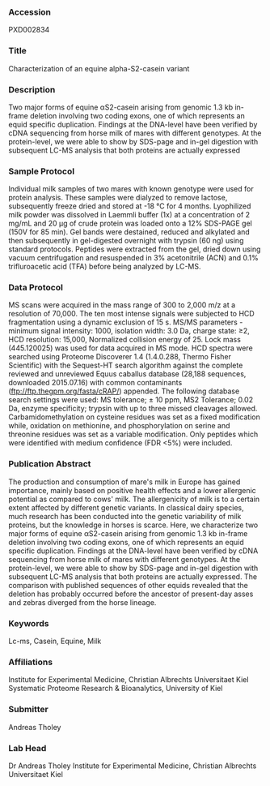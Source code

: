 ### Accession
PXD002834

### Title
Characterization of an equine alpha-S2-casein variant

### Description
Two major forms of equine αS2-casein arising from genomic 1.3 kb in-frame deletion involving two coding exons, one of which represents an equid specific duplication. Findings at the DNA-level have been verified by cDNA sequencing from horse milk of mares with different genotypes. At the protein-level, we were able to show by SDS-page and in-gel digestion with subsequent LC-MS analysis that both proteins are actually expressed

### Sample Protocol
Individual milk samples of two mares with known genotype were used for protein analysis. These samples were dialyzed to remove lactose, subsequently freeze dried and stored at -18 °C for 4 months. Lyophilized milk powder was dissolved in Laemmli buffer (1x) at a concentration of 2 mg/mL and 20 µg of crude protein was loaded onto a 12% SDS-PAGE gel (150V for 85 min). Gel bands were destained, reduced and alkylated and then subsequently in gel-digested overnight with trypsin (60 ng) using standard protocols. Peptides were extracted from the gel, dried down using vacuum centrifugation and resuspended in 3% acetonitrile (ACN) and 0.1% trifluroacetic acid (TFA) before being analyzed by LC-MS.

### Data Protocol
MS scans were acquired in the mass range of 300 to 2,000 m/z at a resolution of 70,000. The ten most intense signals were subjected to HCD fragmentation using a dynamic exclusion of 15 s. MS/MS parameters - minimum signal intensity: 1000, isolation width: 3.0 Da, charge state: ≥2, HCD resolution: 15,000, Normalized collision energy of 25. Lock mass (445.120025) was used for data acquired in MS mode. HCD spectra were searched using Proteome Discoverer 1.4 (1.4.0.288, Thermo Fisher Scientific) with the Sequest-HT search algorithm against the complete reviewed and unreviewed Equus caballus database (28,188 sequences, downloaded 2015.07.16) with common contaminants (ftp://ftp.thegpm.org/fasta/cRAP/) appended. The following database search settings were used: MS tolerance; ± 10 ppm, MS2 Tolerance; 0.02 Da, enzyme specificity; trypsin with up to three missed cleavages allowed. Carbamidomethylation on cysteine residues was set as a fixed modification while, oxidation on methionine, and phosphorylation on serine and threonine residues was set as a variable modification. Only peptides which were identified with medium confidence (FDR <5%) were included.

### Publication Abstract
The production and consumption of mare's milk in Europe has gained importance, mainly based on positive health effects and a lower allergenic potential as compared to cows' milk. The allergenicity of milk is to a certain extent affected by different genetic variants. In classical dairy species, much research has been conducted into the genetic variability of milk proteins, but the knowledge in horses is scarce. Here, we characterize two major forms of equine &#x3b1;S2-casein arising from genomic 1.3 kb in-frame deletion involving two coding exons, one of which represents an equid specific duplication. Findings at the DNA-level have been verified by cDNA sequencing from horse milk of mares with different genotypes. At the protein-level, we were able to show by SDS-page and in-gel digestion with subsequent LC-MS analysis that both proteins are actually expressed. The comparison with published sequences of other equids revealed that the deletion has probably occurred before the ancestor of present-day asses and zebras diverged from the horse lineage.

### Keywords
Lc-ms, Casein, Equine, Milk

### Affiliations
Institute for Experimental Medicine, Christian Albrechts Universitaet Kiel
Systematic Proteome Research & Bioanalytics, University of Kiel

### Submitter
Andreas Tholey

### Lab Head
Dr Andreas Tholey
Institute for Experimental Medicine, Christian Albrechts Universitaet Kiel


